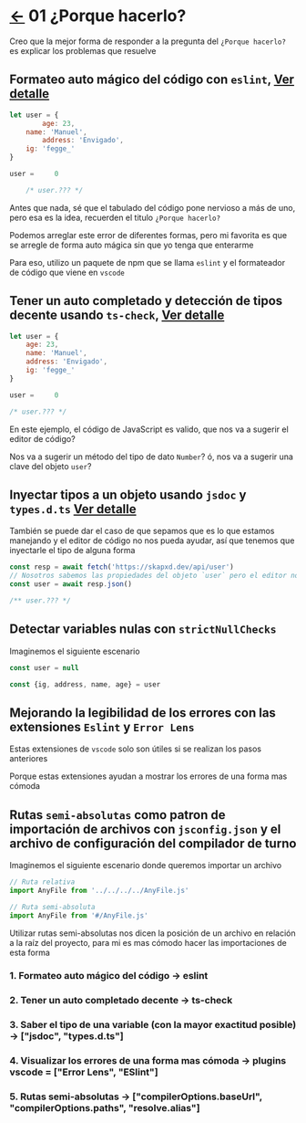 # [<-](../README.md) 01 ¿Porque hacerlo? 

Creo que la mejor forma de responder a la pregunta del `¿Porque hacerlo?` es explicar los problemas que resuelve 

## Formateo auto mágico del código con `eslint`, [Ver detalle](../02-formateo-auto-magico-del-codigo/README.md)

```js
let user = {
        age: 23,
    name: 'Manuel',
        address: 'Envigado',
    ig: 'fegge_'
}

user =     0 

    /* user.??? */
```

Antes que nada, sé que el tabulado del código pone nervioso a más de uno, pero esa es la idea, recuerden el titulo `¿Porque hacerlo?`

Podemos arreglar este error de diferentes formas, pero mi favorita es que se arregle de forma auto mágica sin que yo tenga que enterarme 

Para eso, utilizo un paquete de npm que se llama `eslint` y el formateador de código que viene en `vscode`

## Tener un auto completado y detección de tipos decente usando `ts-check`, [Ver detalle](../03-auto-completado-y-deteccion-de-tipos/README.md)


```js
let user = {
    age: 23,
    name: 'Manuel',
    address: 'Envigado',
    ig: 'fegge_'
}

user =     0 

/* user.??? */
```

En este ejemplo, el código de JavaScript es valido, que nos va a sugerir el editor de código?

Nos va a sugerir un método del tipo de dato `Number`? ó, nos va a sugerir una clave del objeto `user`?


## Inyectar tipos a un objeto usando `jsdoc` y `types.d.ts` [Ver detalle](../03-auto-completado-y-deteccion-de-tipos/README.md)

También se puede dar el caso de que sepamos que es lo que estamos manejando y el editor de código no nos pueda ayudar, así que tenemos que inyectarle el tipo de alguna forma

```js
const resp = await fetch('https://skapxd.dev/api/user')
// Nosotros sabemos las propiedades del objeto `user` pero el editor no
const user = await resp.json()

/** user.??? */
```

## Detectar variables nulas con `strictNullChecks`

Imaginemos el siguiente escenario 

```js 
const user = null

const {ig, address, name, age} = user 
```

## Mejorando la legibilidad de los errores con las extensiones `Eslint` y `Error Lens`  

Estas extensiones de `vscode` solo son útiles si se realizan los pasos anteriores

Porque estas extensiones ayudan a mostrar los errores de una forma mas cómoda 

## Rutas `semi-absolutas` como patron de importación de archivos con `jsconfig.json` y el archivo de configuración del compilador de turno

Imaginemos el siguiente escenario donde queremos importar un archivo 

```js
// Ruta relativa
import AnyFile from '../../../../AnyFile.js'

// Ruta semi-absoluta
import AnyFile from '#/AnyFile.js'
```

Utilizar rutas semi-absolutas nos dicen la posición de un archivo en relación a la raíz del proyecto, para mi es mas cómodo hacer las importaciones de esta forma 

### 1. Formateo auto mágico del código -> eslint
### 2. Tener un auto completado decente -> ts-check
### 3. Saber el tipo de una variable (con la mayor exactitud posible) -> ["jsdoc", "types.d.ts"]
### 4. Visualizar los errores de una forma mas cómoda -> plugins vscode = ["Error Lens", "ESlint"]
### 5. Rutas semi-absolutas -> ["compilerOptions.baseUrl", "compilerOptions.paths", "resolve.alias"]
